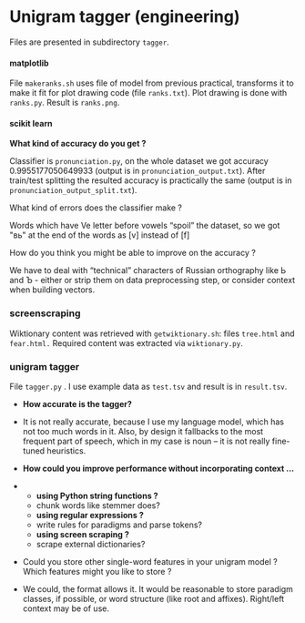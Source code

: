 # Unigram tagger (engineering)

Files are presented in subdirectory `tagger`.  

#### matplotlib

File `makeranks.sh`  uses file of model from previous practical, transforms it to make it fit for plot drawing code (file `ranks.txt`). Plot drawing is done with `ranks.py`. Result is `ranks.png`.

#### scikit learn

**What kind of accuracy do you get ?** 

Classifier is `pronunciation.py`, on the whole dataset we got accuracy 0.9955177050649933 (output is in `pronunciation_output.txt`). After train/test splitting the resulted accuracy is practically the same  (output is in `pronunciation_output_split.txt`).

What kind of  errors does the classifier make ? 

Words which have Ve letter before vowels “spoil” the dataset, so we got "вь" at the end of the words as [v] instead of [f]

How do you think you might be able to improve on the accuracy ?

We have to deal with “technical” characters of Russian orthography like Ь and Ъ - either or strip them on data preprocessing step, or consider context when building vectors.

### screenscraping

Wiktionary content was retrieved with `getwiktionary.sh`: files `tree.html` and `fear.html.` Required content was extracted via `wiktionary.py`. 

### unigram tagger

File `tagger.py` . I use example data as `test.tsv` and result is in `result.tsv`.

-  **How accurate is the tagger?**

  - It is not really accurate, because I use my language model, which has not too much words in it. Also, by design it fallbacks to the most frequent part of speech, which in my case is noun – it is not really fine-tuned heuristics.

-  **How could you improve performance without incorporating context ...**

- -  **using Python string functions ?** 
    - chunk words like stemmer does?
  -  **using regular expressions ?** 
    - write rules for paradigms and parse tokens?
  -  **using screen scraping ?** 
    - scrape external dictionaries?

-  Could you store other single-word features in your unigram model ? Which features might you like to store ? 

  - We could, the format allows it. It would be reasonable to store paradigm classes, if possible, or word structure (like root and affixes). Right/left context may be of use.